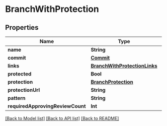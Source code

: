 # BranchWithProtection

## Properties
Name | Type | Description | Notes
------------ | ------------- | ------------- | -------------
**name** | **String** |  | 
**commit** | [**Commit**](Commit.md) |  | 
**links** | [**BranchWithProtectionLinks**](BranchWithProtectionLinks.md) |  | 
**protected** | **Bool** |  | 
**protection** | [**BranchProtection**](BranchProtection.md) |  | 
**protectionUrl** | **String** |  | 
**pattern** | **String** |  | [optional] 
**requiredApprovingReviewCount** | **Int** |  | [optional] 

[[Back to Model list]](../README.md#documentation-for-models) [[Back to API list]](../README.md#documentation-for-api-endpoints) [[Back to README]](../README.md)


